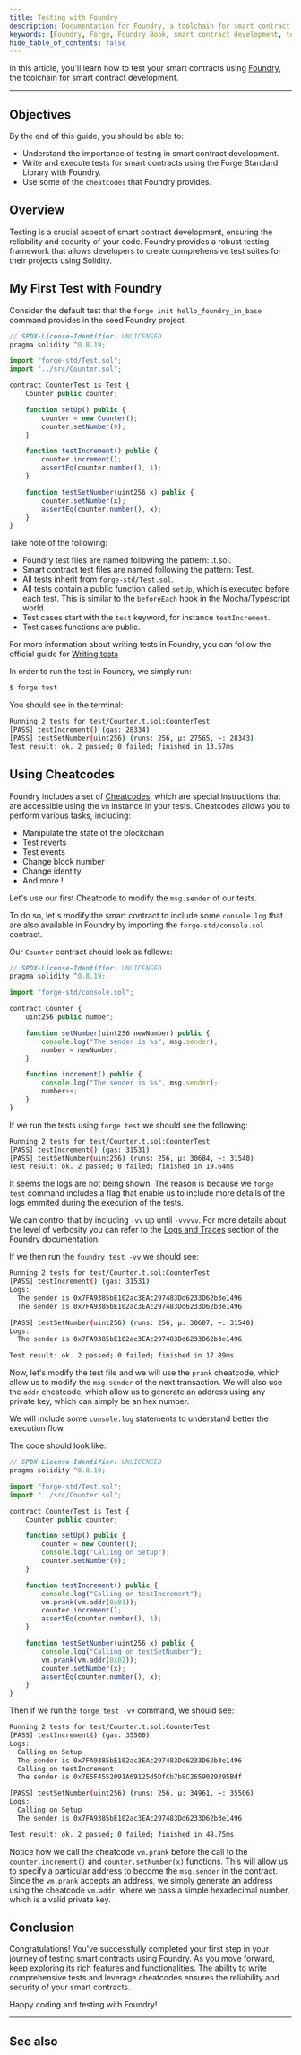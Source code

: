 ```yaml
---
title: Testing with Foundry
description: Documentation for Foundry, a toolchain for smart contract development. Learn how to test your smart contracts using Foundry.
keywords: [Foundry, Forge, Foundry Book, smart contract development, toolchain, testing, test]
hide_table_of_contents: false
---
```


In this article, you'll learn how to test your smart contracts using [Foundry], the toolchain for smart contract development.

---

## Objectives

By the end of this guide, you should be able to:

- Understand the importance of testing in smart contract development.
- Write and execute tests for smart contracts using the Forge Standard Library with Foundry.
- Use some of the `cheatcodes` that Foundry provides.

## Overview

Testing is a crucial aspect of smart contract development, ensuring the reliability and security of your code. Foundry provides a robust testing framework that allows developers to create comprehensive test suites for their projects using Solidity.

## My First Test with Foundry

Consider the default test that the `forge init hello_foundry_in_base` command provides in the seed Foundry project.

```javascript
// SPDX-License-Identifier: UNLICENSED
pragma solidity ^0.8.19;

import "forge-std/Test.sol";
import "../src/Counter.sol";

contract CounterTest is Test {
    Counter public counter;

    function setUp() public {
        counter = new Counter();
        counter.setNumber(0);
    }

    function testIncrement() public {
        counter.increment();
        assertEq(counter.number(), 1);
    }

    function testSetNumber(uint256 x) public {
        counter.setNumber(x);
        assertEq(counter.number(), x);
    }
}
```

Take note of the following:

- Foundry test files are named following the pattern: <ContractName>.t.sol.
- Smart contract test files are named following the pattern: <ContractName>Test.
- All tests inherit from `forge-std/Test.sol`.
- All tests contain a public function called `setUp`, which is executed before each test. This is similar to the `beforeEach` hook in the Mocha/Typescript world.
- Test cases start with the `test` keyword, for instance `testIncrement`.
- Test cases functions are public.

For more information about writing tests in Foundry, you can follow the official guide for [Writing tests]

In order to run the test in Foundry, we simply run:

```bash
$ forge test
```

You should see in the terminal:

```bash
Running 2 tests for test/Counter.t.sol:CounterTest
[PASS] testIncrement() (gas: 28334)
[PASS] testSetNumber(uint256) (runs: 256, μ: 27565, ~: 28343)
Test result: ok. 2 passed; 0 failed; finished in 13.57ms
```

## Using Cheatcodes

Foundry includes a set of [Cheatcodes], which are special instructions that are accessible using the `vm` instance in your tests. Cheatcodes allows you to perform various tasks, including:

- Manipulate the state of the blockchain
- Test reverts
- Test events
- Change block number
- Change identity 
- And more !

Let's use our first Cheatcode to modify the `msg.sender` of our tests. 

To do so, let's modify the smart contract to include some `console.log` that are also available in Foundry by importing the `forge-std/console.sol` contract.

Our `Counter` contract should look as follows:

```javascript
// SPDX-License-Identifier: UNLICENSED
pragma solidity ^0.8.19;

import "forge-std/console.sol";

contract Counter {
    uint256 public number;

    function setNumber(uint256 newNumber) public {
        console.log("The sender is %s", msg.sender);
        number = newNumber;
    }

    function increment() public {
        console.log("The sender is %s", msg.sender);
        number++;
    }
}
```

If we run the tests using `forge test` we should see the following:

```bash
Running 2 tests for test/Counter.t.sol:CounterTest
[PASS] testIncrement() (gas: 31531)
[PASS] testSetNumber(uint256) (runs: 256, μ: 30684, ~: 31540)
Test result: ok. 2 passed; 0 failed; finished in 19.64ms
```

It seems the logs are not being shown. The reason is because we `forge test` command includes a flag that enable us to include more details of the logs emmited during the execution of the tests.

We can control that by including `-vv` up until `-vvvvv`. For more details about the level of verbosity you can refer to the [Logs and Traces] section of the Foundry documentation.

If we then run the `foundry test -vv` we should see:

```bash
Running 2 tests for test/Counter.t.sol:CounterTest
[PASS] testIncrement() (gas: 31531)
Logs:
  The sender is 0x7FA9385bE102ac3EAc297483Dd6233D62b3e1496
  The sender is 0x7FA9385bE102ac3EAc297483Dd6233D62b3e1496

[PASS] testSetNumber(uint256) (runs: 256, μ: 30607, ~: 31540)
Logs:
  The sender is 0x7FA9385bE102ac3EAc297483Dd6233D62b3e1496

Test result: ok. 2 passed; 0 failed; finished in 17.89ms
```

Now, let's modify the test file and we will use the `prank` cheatcode, which allow us to modify the `msg.sender` of the next transaction. We will also use the `addr` cheatcode, which allow us to generate an address using any private key, which can simply be an hex number.

We will include some `console.log` statements to understand better the execution flow.

The code should look like:

```javascript
// SPDX-License-Identifier: UNLICENSED
pragma solidity ^0.8.19;

import "forge-std/Test.sol";
import "../src/Counter.sol";

contract CounterTest is Test {
    Counter public counter;

    function setUp() public {
        counter = new Counter();
        console.log("Calling on Setup");
        counter.setNumber(0);
    }

    function testIncrement() public {
        console.log("Calling on testIncrement");
        vm.prank(vm.addr(0x01));
        counter.increment();
        assertEq(counter.number(), 1);
    }

    function testSetNumber(uint256 x) public {
        console.log("Calling on testSetNumber");
        vm.prank(vm.addr(0x02));
        counter.setNumber(x);
        assertEq(counter.number(), x);
    }
}
```

Then if we run the `forge test -vv` command, we should see:

```bash
Running 2 tests for test/Counter.t.sol:CounterTest
[PASS] testIncrement() (gas: 35500)
Logs:
  Calling on Setup
  The sender is 0x7FA9385bE102ac3EAc297483Dd6233D62b3e1496
  Calling on testIncrement
  The sender is 0x7E5F4552091A69125d5DfCb7b8C2659029395Bdf

[PASS] testSetNumber(uint256) (runs: 256, μ: 34961, ~: 35506)
Logs:
  Calling on Setup
  The sender is 0x7FA9385bE102ac3EAc297483Dd6233D62b3e1496

Test result: ok. 2 passed; 0 failed; finished in 48.75ms
```

Notice how we call the cheatcode `vm.prank` before the call to the `counter.increment()` and `counter.setNumber(x)` functions. This will allow us to specify a particular address to become the `msg.sender` in the contract. Since the `vm.prank` accepts an address, we simply generate an address using the cheatcode `vm.addr`, where we pass a simple hexadecimal number, which is a valid private key.

## Conclusion

Congratulations! You've successfully completed your first step in your journey of testing smart contracts using Foundry. As you move forward, keep exploring its rich features and functionalities. The ability to write comprehensive tests and leverage cheatcodes ensures the reliability and security of your smart contracts.

Happy coding and testing with Foundry!

---

## See also

[Foundry]: https://book.getfoundry.sh/
[Writing tests]: https://book.getfoundry.sh/forge/writing-tests
[Cheatcodes]: https://book.getfoundry.sh/forge/cheatcodes
[Logs and Traces]: https://book.getfoundry.sh/forge/tests?highlight=vvv#logs-and-traces